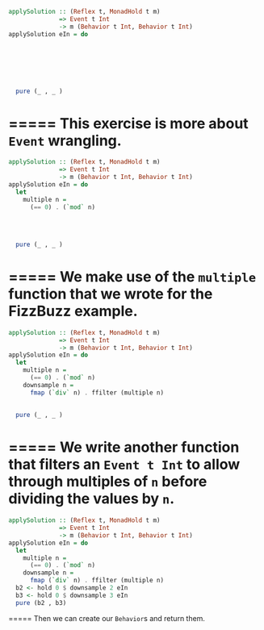 ```haskell
applySolution :: (Reflex t, MonadHold t m)
              => Event t Int
              -> m (Behavior t Int, Behavior t Int)
applySolution eIn = do







  pure (_ , _ )
```
=====
This exercise is more about `Event` wrangling.
=====
```haskell
applySolution :: (Reflex t, MonadHold t m)
              => Event t Int
              -> m (Behavior t Int, Behavior t Int)
applySolution eIn = do
  let
    multiple n =
      (== 0) . (`mod` n)
      
      
      
      
  pure (_ , _ )
```
=====
We make use of the `multiple` function that we wrote for the FizzBuzz example.
=====
```haskell
applySolution :: (Reflex t, MonadHold t m)
              => Event t Int
              -> m (Behavior t Int, Behavior t Int)
applySolution eIn = do
  let
    multiple n =
      (== 0) . (`mod` n)
    downsample n =
      fmap (`div` n) . ffilter (multiple n)
      
      
  pure (_ , _ )
```
=====
We write another function that filters an `Event t Int` to allow through multiples of `n` before dividing the values by `n`.
=====
```haskell
applySolution :: (Reflex t, MonadHold t m)
              => Event t Int
              -> m (Behavior t Int, Behavior t Int)
applySolution eIn = do
  let
    multiple n =
      (== 0) . (`mod` n)
    downsample n =
      fmap (`div` n) . ffilter (multiple n)
  b2 <- hold 0 $ downsample 2 eIn
  b3 <- hold 0 $ downsample 3 eIn
  pure (b2 , b3)
```
=====
Then we can create our `Behavior`s and return them.
